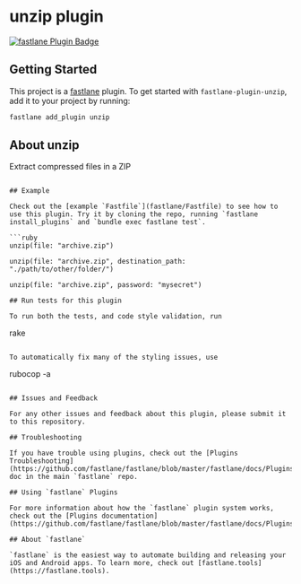 # unzip plugin

[![fastlane Plugin Badge](https://rawcdn.githack.com/fastlane/fastlane/master/fastlane/assets/plugin-badge.svg)](https://rubygems.org/gems/fastlane-plugin-unzip)

## Getting Started

This project is a [fastlane](https://github.com/fastlane/fastlane) plugin. To get started with `fastlane-plugin-unzip`, add it to your project by running:

```bash
fastlane add_plugin unzip
```

## About unzip

Extract compressed files in a ZIP

```unzip will extract files from a ZIP archive. The default behavior is to extract into the current directory all files from the specified ZIP archive

## Example

Check out the [example `Fastfile`](fastlane/Fastfile) to see how to use this plugin. Try it by cloning the repo, running `fastlane install_plugins` and `bundle exec fastlane test`. 

```ruby
unzip(file: "archive.zip")

unzip(file: "archive.zip", destination_path: "./path/to/other/folder/")

unzip(file: "archive.zip", password: "mysecret")

## Run tests for this plugin

To run both the tests, and code style validation, run

````
rake
```

To automatically fix many of the styling issues, use 
```
rubocop -a
```

## Issues and Feedback

For any other issues and feedback about this plugin, please submit it to this repository.

## Troubleshooting

If you have trouble using plugins, check out the [Plugins Troubleshooting](https://github.com/fastlane/fastlane/blob/master/fastlane/docs/PluginsTroubleshooting.md) doc in the main `fastlane` repo.

## Using `fastlane` Plugins

For more information about how the `fastlane` plugin system works, check out the [Plugins documentation](https://github.com/fastlane/fastlane/blob/master/fastlane/docs/Plugins.md).

## About `fastlane`

`fastlane` is the easiest way to automate building and releasing your iOS and Android apps. To learn more, check out [fastlane.tools](https://fastlane.tools).
